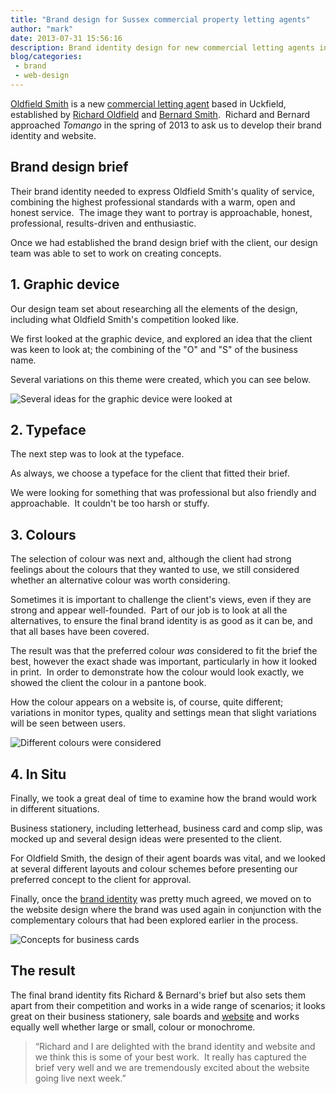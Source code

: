 ```yaml
---
title: "Brand design for Sussex commercial property letting agents"
author: "mark"
date: 2013-07-31 15:56:16
description: Brand identity design for new commercial letting agents in Sussex, Oldfield Smith
blog/categories: 
 - brand
 - web-design
---
```


[Oldfield Smith](http://www.oldfield-smith.co.uk/) is a new [commercial letting agent](http://www.oldfield-smith.co.uk/what-we-do/agency/) based in Uckfield, established by [Richard Oldfield](http://www.oldfield-smith.co.uk/who-we-are/richard-oldfield/) and [Bernard Smith](http://www.oldfield-smith.co.uk/who-we-are/bernard-smith/).  Richard and Bernard approached *Tomango* in the spring of 2013 to ask us to develop their brand identity and website.

## Brand design brief

Their brand identity needed to express Oldfield Smith's quality of service,  combining the highest professional standards with a warm, open and honest service.  The image they want to portray is approachable, honest, professional, results-driven and enthusiastic.

Once we had established the brand design brief with the client, our design team was able to set to work on creating concepts.

## 1. Graphic device

Our design team set about researching all the elements of the design, including what Oldfield Smith's competition looked like.

We first looked at the graphic device, and explored an idea that the client was keen to look at; the combining of the "O" and "S" of the business name.

Several variations on this theme were created, which you can see below.

![](images/blog/Oldfield-Smith-S.jpg "Several ideas for the graphic device were looked at")

## 2. Typeface

The next step was to look at the typeface.

As always, we choose a typeface for the client that fitted their brief.

We were looking for something that was professional but also friendly and approachable.  It couldn't be too harsh or stuffy.

## 3. Colours

The selection of colour was next and, although the client had strong feelings about the colours that they wanted to use, we still considered whether an alternative colour was worth considering.

Sometimes it is important to challenge the client's views, even if they are strong and appear well-founded.  Part of our job is to look at all the alternatives, to ensure the final brand identity is as good as it can be, and that all bases have been covered.

The result was that the preferred colour *was* considered to fit the brief the best, however the exact shade was important, particularly in how it looked in print.  In order to demonstrate how the colour would look exactly, we showed the client the colour in a pantone book.

How the colour appears on a website is, of course, quite different; variations in monitor types, quality and settings mean that slight variations will be seen between users.

![](images/blog/oldsmith-colours-considered.jpg "Different colours were considered")

## 4. In Situ

Finally, we took a great deal of time to examine how the brand would work in different situations.

Business stationery, including letterhead, business card and comp slip, was mocked up and several design ideas were presented to the client.

For Oldfield Smith, the design of their agent boards was vital, and we looked at several different layouts and colour schemes before presenting our preferred concept to the client for approval.

Finally, once the [brand identity](/creates/brand/) was pretty much agreed, we moved on to the website design where the brand was used again in conjunction with the complementary colours that had been explored earlier in the process.

![](images/blog/business-cards.jpg "Concepts for business cards")

## The result

The final brand identity fits Richard &amp; Bernard's brief but also sets them apart from their competition and works in a wide range of scenarios; it looks great on their business stationery, sale boards and [website](http://www.oldfield-smith.co.uk/) and works equally well whether large or small, colour or monochrome.

> “Richard and I are delighted with the brand identity and website and we think this is some of your best work.  It really has captured the brief very well and we are tremendously excited about the website going live next week.”



